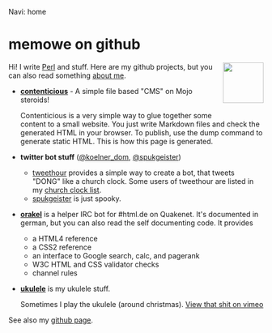 Navi: home

memowe on github
================

<img src="http://gravatar.com/avatar/7c3152289ebed501d45a3a3488b45720.jpg?s=80" alt="" width="80" height="80" style="float: right; margin: 0 0 20px 20px">

Hi! I write [Perl][] and stuff. Here are my github projects, but you can also read something [about me](memowe.html).

* **[contenticious][]** - A simple file based "CMS" on Mojo steroids!

    Contenticious is a very simple way to glue together some content to a small website. You just write Markdown files and check the generated HTML in your browser. To publish, use the dump command to generate static HTML. This is how this page is generated.

* **twitter bot stuff** ([@koelner_dom][], [@spukgeister][])

    - [tweethour][] provides a simple way to create a bot, that tweets "DONG" like a church clock. Some users of tweethour are listed in my [church clock list][mkdt].
    - [spukgeister][] is just spooky.

* **[orakel][]** is a helper IRC bot for #html.de on Quakenet. It's documented in german, but you can also read the self documenting code. It provides
    - a HTML4 reference
    - a CSS2 reference
    - an interface to Google search, calc, and pagerank
    - W3C HTML and CSS validator checks
    - channel rules

* **[ukulele][]** is my ukulele stuff.

    Sometimes I play the ukulele (around christmas). [View that shit on vimeo][mirkospielt]

See also my [github page][gh].

[Perl]: http://www.perl.org
[contenticious]: http://github.com/memowe/contenticious#readme
[@koelner_dom]: http://twitter.com/koelner_dom
[@spukgeister]: http://twitter.com/spukgeister
[tweethour]: http://github.com/memowe/tweethour#readme
[mkdt]: http://twitter.com/memowe/kirchen-die-twittern/members
[spukgeister]: http://github.com/memowe/spukgeister#readme
[orakel]: http://github.com/memowe/orakel#readme
[ukulele]: http://github.com/memowe/ukulele#readme
[mirkospielt]: http://www.vimeo.com/tag:mirkospielt
[gh]: http://github.com/memowe
